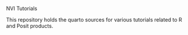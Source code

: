 NVI Tutorials

This repository holds the quarto sources for various tutorials related to R and Posit products.

